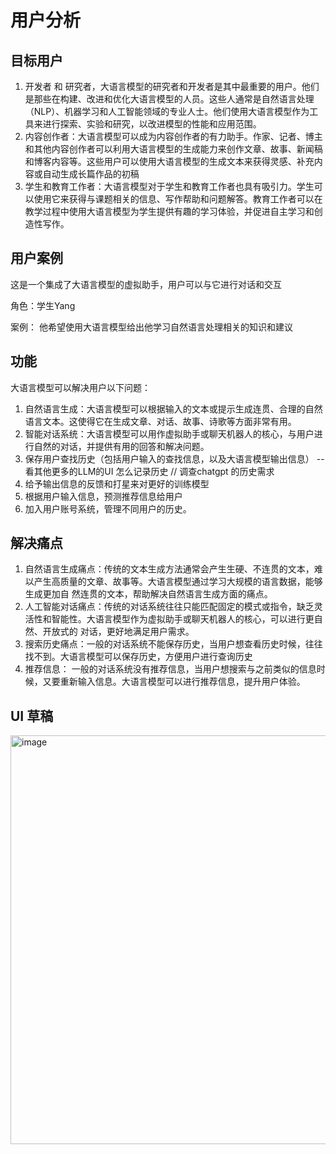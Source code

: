 # 用户分析
## 目标用户
1. 开发者 和 研究者，大语言模型的研究者和开发者是其中最重要的用户。他们是那些在构建、改进和优化大语言模型的人员。这些人通常是自然语言处理（NLP）、机器学习和人工智能领域的专业人士。他们使用大语言模型作为工具来进行探索、实验和研究，以改进模型的性能和应用范围。
2. 内容创作者：大语言模型可以成为内容创作者的有力助手。作家、记者、博主和其他内容创作者可以利用大语言模型的生成能力来创作文章、故事、新闻稿和博客内容等。这些用户可以使用大语言模型的生成文本来获得灵感、补充内容或自动生成长篇作品的初稿
3.  学生和教育工作者：大语言模型对于学生和教育工作者也具有吸引力。学生可以使用它来获得与课题相关的信息、写作帮助和问题解答。教育工作者可以在教学过程中使用大语言模型为学生提供有趣的学习体验，并促进自主学习和创造性写作。
## 用户案例
这是一个集成了大语言模型的虚拟助手，用户可以与它进行对话和交互

角色：学生Yang

案例： 他希望使用大语言模型给出他学习自然语言处理相关的知识和建议
## 功能
大语言模型可以解决用户以下问题：
1. 自然语言生成：大语言模型可以根据输入的文本或提示生成连贯、合理的自然语言文本。这使得它在生成文章、对话、故事、诗歌等方面非常有用。
2. 智能对话系统：大语言模型可以用作虚拟助手或聊天机器人的核心，与用户进行自然的对话，并提供有用的回答和解决问题。
3. 保存用户查找历史（包括用户输入的查找信息，以及大语言模型输出信息）  -- 看其他更多的LLM的UI 怎么记录历史 // 调查chatgpt 的历史需求
4. 给予输出信息的反馈和打星来对更好的训练模型
5. 根据用户输入信息，预测推荐信息给用户
6. 加入用户账号系统，管理不同用户的历史。

## 解决痛点
1. 自然语言生成痛点：传统的文本生成方法通常会产生生硬、不连贯的文本，难以产生高质量的文章、故事等。大语言模型通过学习大规模的语言数据，能够生成更加自 
    然连贯的文本，帮助解决自然语言生成方面的痛点。
2. 人工智能对话痛点：传统的对话系统往往只能匹配固定的模式或指令，缺乏灵活性和智能性。大语言模型作为虚拟助手或聊天机器人的核心，可以进行更自然、开放式的     对话，更好地满足用户需求。
3. 搜索历史痛点：一般的对话系统不能保存历史，当用户想查看历史时候，往往找不到。大语言模型可以保存历史，方便用户进行查询历史
4. 推荐信息： 一般的对话系统没有推荐信息，当用户想搜索与之前类似的信息时候，又要重新输入信息。大语言模型可以进行推荐信息，提升用户体验。

## UI 草稿
<img width="654" alt="image" src="https://github.com/xinhaoyan/MSc-Final-Project/assets/111496997/dd84d94f-4949-4419-88ec-efc820437c1f">

